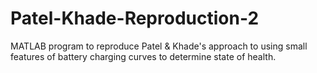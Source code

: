 # Patel-Khade-Reproduction-2
MATLAB program to reproduce Patel &amp; Khade's approach to using small features of battery charging curves to determine state of health.
